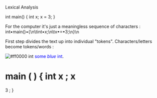
Lexical Analysis

int main() {
    int x;
    x = 3;
}

For the computer it's just a meaningless sequence of characters :
int•main()•{\n\tint•x;\n\tx•=•3;\n}\n



First step divides the text up into individual "tokens".
Characters/letters become tokens/words :

![#ff0000](https://placehold.it/12/ff0000?text=+) int
<span style="color:blue">some *blue* int</span>.

main
(
)
{
int
x
;
x
=
3
;
}

